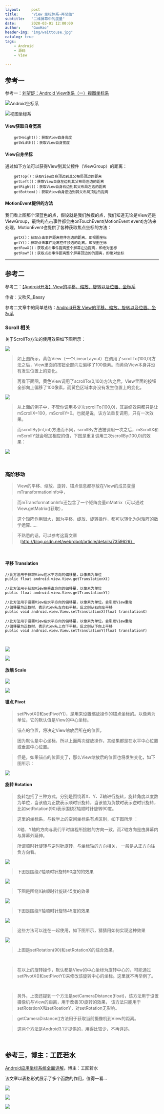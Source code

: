 ```yaml
---
layout:     post  
title:      "View 坐标体系-再总结"  
subtitle:   "二维屏幕中的度量"  
date:       2020-03-01 12:00:00  
author:     "GuoHao"  
header-img: "img/waittouse.jpg"  
catalog: true  
tags:  
    - Android  
    - 源码  
    - View 

---
```



## 参考一

参考一：[刘望舒：Android View体系（一）视图坐标系 ](http://liuwangshu.cn/application/view/1-coordinate-system.html)

![Android坐标系](https://s2.ax1x.com/2019/05/31/VlAzC9.jpg)

![视图坐标系](https://s2.ax1x.com/2019/05/31/VlES3R.png)

#### View获取自身宽高


```    
    getHeight()：获取View自身高度
    getWidth()：获取View自身宽度
```

#### View自身坐标

通过如下方法可以获得View到其父控件（ViewGroup）的距离：


```    
    getTop()：获取View自身顶边到其父布局顶边的距离
    getLeft()：获取View自身左边到其父布局左边的距离
    getRight()：获取View自身右边到其父布局左边的距离
    getBottom()：获取View自身底边到其父布局顶边的距离
```

#### MotionEvent提供的方法

我们看上图那个深蓝色的点，假设就是我们触摸的点，我们知道无论是View还是ViewGroup，最终的点击事件都会由onTouchEvent(MotionEvent event)方法来处理，MotionEvent也提供了各种获取焦点坐标的方法：


```    
    getX()：获取点击事件距离控件左边的距离，即视图坐标
    getY()：获取点击事件距离控件顶边的距离，即视图坐标
    getRawX()：获取点击事件距离整个屏幕左边距离，即绝对坐标
    getRawY()：获取点击事件距离整个屏幕顶边的的距离，即绝对坐标
```

---

## 参考二

参考二：[【Android开发】View的平移、缩放、旋转以及位置、坐标系](https://blog.csdn.net/eieihihi/article/details/45668189)

作者：又吹风_Bassy

参考二文章中的简单总结：[Android开发 View的平移、缩放、旋转以及位置、坐标系](https://blog.csdn.net/weixin_45830683/article/details/103000984)

### Scroll 相关

关于ScrollTo方法的使用效果如下图所示：

![](https://img-blog.csdn.net/20150512125119545?watermark/2/text/aHR0cDovL2Jsb2cuY3Nkbi5uZXQvZWllaWhpaGk=/font/5a6L5L2T/fontsize/400/fill/I0JBQkFCMA==/dissolve/70/gravity/Center)

> 如上图所示，黄色View（一个LinearLayout）在调用了scrollTo(100,0)方法之后，View里面的按钮全部向左偏移了100像素。而黄色View本身并没有发生位置上的变化。

> 再看下面图，黄色View调用了scrollTo(0,100)方法之后，View里面的按钮全部向上偏移了100像素，而黄色区域本身没有发生位置上的变化。

![](https://img-blog.csdn.net/20150512125635117?watermark/2/text/aHR0cDovL2Jsb2cuY3Nkbi5uZXQvZWllaWhpaGk=/font/5a6L5L2T/fontsize/400/fill/I0JBQkFCMA==/dissolve/70/gravity/Center)

> 从上面的例子中，不管你调用多少次scrollTo(100,0)，其最终效果都只是让mScrollX=100，mScrollY=0。也就是说，该方法重复调用，只有一次效果。

> 而scrollBy(int,int)方法而不同，scrollBy方法被调用一次之后，mScrollX和mScrollY就会增加相应的值，下图是重复调用三次scrollBy(100,0)的效果：

![](https://img-blog.csdn.net/20150512131512579?watermark/2/text/aHR0cDovL2Jsb2cuY3Nkbi5uZXQvZWllaWhpaGk=/font/5a6L5L2T/fontsize/400/fill/I0JBQkFCMA==/dissolve/70/gravity/Center)

<br>

### 高阶移动

> View的平移、缩放、旋转、锚点信息都存放在View的成员变量mTransformationInfo中，

> 而mTransformationInfo还包含了一个矩阵变量mMatrix（可以通过View.getMatrix()获取），

> 这个矩阵作用很大，因为平移、绽放、旋转操作，都可以转化为对矩阵的数学运算……

> 不熟悉的话，可以参考这篇文章（http://blog.csdn.net/webrobot/article/details/7359626）

<br>

#### 平移 Translation

```
//此方法用于获取View在水平方向的偏移量，以像素为单位
public float android.view.View.getTranslationX()
 
//此方法用于获取View在垂直方向的偏移量，以像素为单位
public float android.view.View.getTranslationY()
 
//此方法用于设置View在水平方向的偏移量，以像素为单位。会引发View重绘
//偏移量为正数时，表示View从左向右平移。反之则从右向左平移
public void android.view.View.setTranslationX(float translationX)
 
//此方法用于设置View在水平方向的偏移量，以像素为单位。会引发View重绘
//偏移量为正数时，表示View从上向下平移。反之则从下向上平移
public void android.view.View.setTranslationY(float translationY)
```

<br>

![](https://img-blog.csdn.net/20150512231446913?watermark/2/text/aHR0cDovL2Jsb2cuY3Nkbi5uZXQvZWllaWhpaGk=/font/5a6L5L2T/fontsize/400/fill/I0JBQkFCMA==/dissolve/70/gravity/Center)

![](https://img-blog.csdn.net/20150512232302606?watermark/2/text/aHR0cDovL2Jsb2cuY3Nkbi5uZXQvZWllaWhpaGk=/font/5a6L5L2T/fontsize/400/fill/I0JBQkFCMA==/dissolve/70/gravity/Center)

#### 放缩 Scale

![](https://img-blog.csdn.net/20150513000913327?watermark/2/text/aHR0cDovL2Jsb2cuY3Nkbi5uZXQvZWllaWhpaGk=/font/5a6L5L2T/fontsize/400/fill/I0JBQkFCMA==/dissolve/70/gravity/Center)

![](https://img-blog.csdn.net/20150513001041015?watermark/2/text/aHR0cDovL2Jsb2cuY3Nkbi5uZXQvZWllaWhpaGk=/font/5a6L5L2T/fontsize/400/fill/I0JBQkFCMA==/dissolve/70/gravity/Center)

#### 锚点 Pivot

> setPivotX()和setPivotY()，是用来设置缩放操作的锚点坐标的。以像素为单位，它的默认值是View的中心坐标。

> 锚点的位置，将决定View缩放后所在的位置。

> 因为默认是中心坐标，所以上面两次绽放操作，其结果都是在水平中心位置或垂直中心位置。

> 但是，如果锚点的位置变了，那么View缩放后的位置也将发生变化，如下图所示：

![](https://img-blog.csdn.net/20150513002806885?watermark/2/text/aHR0cDovL2Jsb2cuY3Nkbi5uZXQvZWllaWhpaGk=/font/5a6L5L2T/fontsize/400/fill/I0JBQkFCMA==/dissolve/70/gravity/Center)

#### 旋转 Rotation

> 旋转包括了三种方式，分别是围绕着X、Y、Z轴进行旋转，旋转角度以度数为单位，当该值为正数表示顺时针旋转，当该值为负数时表示逆时针旋转，
> 比如setRotation(90)表示围绕Z轴顺时针旋转90度。

> 这里的坐标系，与数学上的空间坐标系有点区别，如下图所示 ：

> X轴、Y轴的方向与我们平时编程所接触的方向一致，而Z轴方向是由屏幕内与屏幕外延伸。

> 所谓顺时针旋转与逆时针旋转，与坐标轴的方向相关，
> 一般是从正方向往负方向看。

![](https://img-blog.csdn.net/20150516112156313)

> 下图是围绕Z轴顺时针旋转90度的的效果

![](https://img-blog.csdn.net/20150516112830771)

> 下图是围绕X轴顺时针旋转45度的效果

![](https://img-blog.csdn.net/20150516113718228)

> 下图是围绕Y轴顺时针旋转45度的效果

![](https://img-blog.csdn.net/20150516113838907)

> 这些方法可以连在一起使用，如下图所示，猜猜用如何实现这种效果

![](https://img-blog.csdn.net/20150516114433078)

> 上图是setRotation(90)和setRotationX的综合效果。

<br>

> 在以上的旋转操作，默认都是View的中心坐标为旋转中心的，可能通过setPivotX()和setPivotY()来修改该旋转中心的坐标。这里就不再举例了。

<br>

> 另外，上面还提到一个方法是setCameraDistance(float)，该方法用于设置摄像机与View的距离，用于改善3D旋转的效果，
> 该方法只能用于setRotationX和setRoationY，对setRotation无影响。

> getCameraDistance()方法用于获取当前摄像机到View的距离。

> 这两个方法是Android3.1才提供的，用得比较少，不再详述。

<br>

## 参考三，博主：工匠若水

[Android应用坐标系统全面详解](https://blog.csdn.net/yanbober/article/details/50419117)，博主：工匠若水

该文章以表格形式展示了多个函数的作用，值得一看...

![](https://img-blog.csdn.net/20160104150213656)

![](https://img-blog.csdn.net/20160104113905961)

![](https://img-blog.csdn.net/20160104174730818)